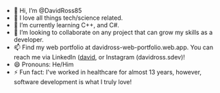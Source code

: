 - 👋 Hi, I’m @DavidRoss85
- 👀 I love all things tech/science related.
- 🌱 I’m currently learning C++, and C#.
- 💞️ I’m looking to collaborate on any project that can grow my skills as a developer.
- 📫 Find my web portfolio at davidross-web-portfolio.web.app. You can reach me via LinkedIn ([david](https://www.linkedin.com/in/david-a-ross-wa/), or Instagram (davidross.sdev)!
- 😄 Pronouns: He/Him
- ⚡ Fun fact: I've worked in healthcare for almost 13 years, however, software development is what I truly love!

<!---
DavidRoss85/DavidRoss85 is a ✨ special ✨ repository because its `README.md` (this file) appears on your GitHub profile.
You can click the Preview link to take a look at your changes.
--->

